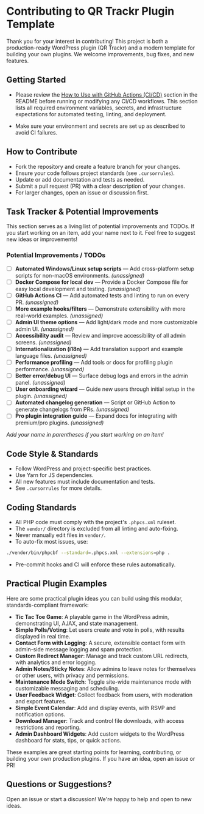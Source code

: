 # Contributing to QR Trackr Plugin Template

Thank you for your interest in contributing! This project is both a production-ready WordPress plugin (QR Trackr) and a modern template for building your own plugins. We welcome improvements, bug fixes, and new features.

## Getting Started

- Please review the [How to Use with GitHub Actions (CI/CD)](./README.md#how-to-use-with-github-actions-cicd) section in the README before running or modifying any CI/CD workflows. This section lists all required environment variables, secrets, and infrastructure expectations for automated testing, linting, and deployment.

- Make sure your environment and secrets are set up as described to avoid CI failures.

## How to Contribute
- Fork the repository and create a feature branch for your changes.
- Ensure your code follows project standards (see `.cursorrules`).
- Update or add documentation and tests as needed.
- Submit a pull request (PR) with a clear description of your changes.
- For larger changes, open an issue or discussion first.

## Task Tracker & Potential Improvements
This section serves as a living list of potential improvements and TODOs. If you start working on an item, add your name next to it. Feel free to suggest new ideas or improvements!

### Potential Improvements / TODOs
- [ ] **Automated Windows/Linux setup scripts** — Add cross-platform setup scripts for non-macOS environments. _(unassigned)_
- [ ] **Docker Compose for local dev** — Provide a Docker Compose file for easy local development and testing. _(unassigned)_
- [ ] **GitHub Actions CI** — Add automated tests and linting to run on every PR. _(unassigned)_
- [ ] **More example hooks/filters** — Demonstrate extensibility with more real-world examples. _(unassigned)_
- [ ] **Admin UI theme options** — Add light/dark mode and more customizable admin UI. _(unassigned)_
- [ ] **Accessibility audit** — Review and improve accessibility of all admin screens. _(unassigned)_
- [ ] **Internationalization (i18n)** — Add translation support and example language files. _(unassigned)_
- [ ] **Performance profiling** — Add tools or docs for profiling plugin performance. _(unassigned)_
- [ ] **Better error/debug UI** — Surface debug logs and errors in the admin panel. _(unassigned)_
- [ ] **User onboarding wizard** — Guide new users through initial setup in the plugin. _(unassigned)_
- [ ] **Automated changelog generation** — Script or GitHub Action to generate changelogs from PRs. _(unassigned)_
- [ ] **Pro plugin integration guide** — Expand docs for integrating with premium/pro plugins. _(unassigned)_

_Add your name in parentheses if you start working on an item!_

## Code Style & Standards
- Follow WordPress and project-specific best practices.
- Use Yarn for JS dependencies.
- All new features must include documentation and tests.
- See `.cursorrules` for more details.

## Coding Standards

- All PHP code must comply with the project's `.phpcs.xml` ruleset.
- The `vendor/` directory is excluded from all linting and auto-fixing.
- Never manually edit files in `vendor/`.
- To auto-fix most issues, use:

```sh
./vendor/bin/phpcbf --standard=.phpcs.xml --extensions=php .
```

- Pre-commit hooks and CI will enforce these rules automatically.

## Practical Plugin Examples

Here are some practical plugin ideas you can build using this modular, standards-compliant framework:

- **Tic Tac Toe Game**: A playable game in the WordPress admin, demonstrating UI, AJAX, and state management.
- **Simple Polls/Voting**: Let users create and vote in polls, with results displayed in real time.
- **Contact Form with Logging**: A secure, extensible contact form with admin-side message logging and spam protection.
- **Custom Redirect Manager**: Manage and track custom URL redirects, with analytics and error logging.
- **Admin Notes/Sticky Notes**: Allow admins to leave notes for themselves or other users, with privacy and permissions.
- **Maintenance Mode Switch**: Toggle site-wide maintenance mode with customizable messaging and scheduling.
- **User Feedback Widget**: Collect feedback from users, with moderation and export features.
- **Simple Event Calendar**: Add and display events, with RSVP and notification options.
- **Download Manager**: Track and control file downloads, with access restrictions and reporting.
- **Admin Dashboard Widgets**: Add custom widgets to the WordPress dashboard for stats, tips, or quick actions.

These examples are great starting points for learning, contributing, or building your own production plugins. If you have an idea, open an issue or PR!

## Questions or Suggestions?
Open an issue or start a discussion! We're happy to help and open to new ideas. 